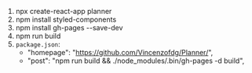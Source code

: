 1. npx create-react-app planner
2. npm install styled-components
3. npm install gh-pages --save-dev
4. npm run build
5. `package.json`:
	- "homepage": "https://github.com/Vincenzofdg/Planner/",
	- "post": "npm run build && ./node_modules/.bin/gh-pages -d build",
